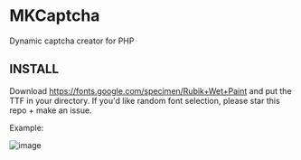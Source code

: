 # MKCaptcha
Dynamic captcha creator for PHP
## INSTALL
Download https://fonts.google.com/specimen/Rubik+Wet+Paint and put the TTF in your directory. If you'd like random font selection, please star this repo + make an issue.

Example:

![image](https://user-images.githubusercontent.com/76186054/233754717-e678bec0-2ac9-428c-9a11-9b012efb195f.png)
